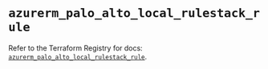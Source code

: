 # `azurerm_palo_alto_local_rulestack_rule`

Refer to the Terraform Registry for docs: [`azurerm_palo_alto_local_rulestack_rule`](https://registry.terraform.io/providers/hashicorp/azurerm/4.43.0/docs/resources/palo_alto_local_rulestack_rule).
